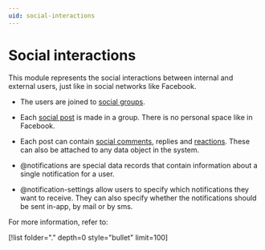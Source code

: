 ```yaml
---
uid: social-interactions
---
```


# Social interactions

This module represents the social interactions between internal and external users, just like in social networks like Facebook.

- The users are joined to [social groups](social-groups.md).
 
- Each [social post](social-posts.md) is made in a group. There is no personal space like in Facebook.

- Each post can contain [social comments](social-comments.md), replies and [reactions](social-reactions.md). These can also be attached to any data object in the system.

- @notifications are special data records that contain information about a single notification for a user.

- @notification-settings allow users to specify which notifications they want to receive. They can also specify whether the notifications should be sent in-app, by mail or by sms.


For more information, refer to:

[!list folder="." depth=0 style="bullet" limit=100]
